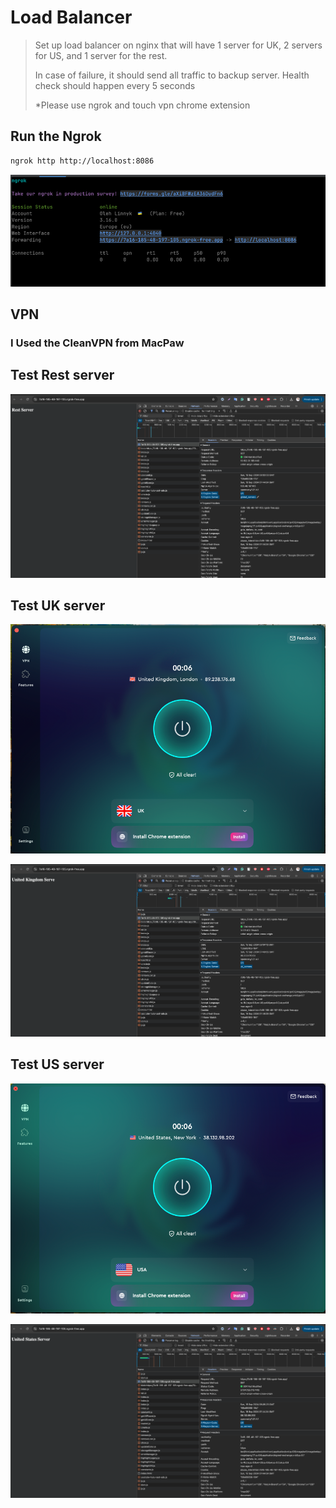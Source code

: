 # Load Balancer

> Set up load balancer on nginx that will have 1 server for UK, 2 servers for US, and 1 server for the rest.
> 
> In case of failure, it should send all traffic to backup server. Health check should happen every 5 seconds
> 
> *Please use ngrok and touch vpn chrome extension

## Run the Ngrok

````bash
ngrok http http://localhost:8086
````
![1.png](images/1.png)

## VPN

### I Used the CleanVPN from MacPaw

## Test Rest server

![2.png](images/2.png)

## Test UK server

![3.png](images/3.png)

![4.png](images/4.png)

## Test US server

![5.png](images/5.png)

![6.png](images/6.png)



